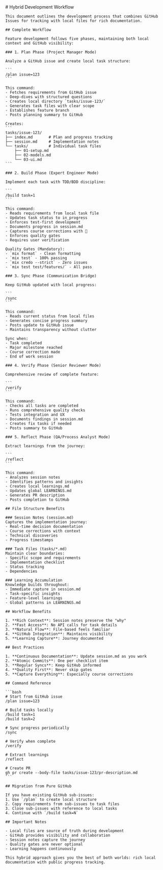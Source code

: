 <prompt>
  <instructions>
    # Hybrid Development Workflow
    
    This document outlines the development process that combines GitHub Issues for tracking with local files for rich documentation.
    
    ## Complete Workflow
    
    Feature development follows five phases, maintaining both local context and GitHub visibility:
    
    ### 1. Plan Phase (Project Manager Mode)
    
    Analyze a GitHub issue and create local task structure:
    
    ```
    /plan issue=123
    ```
    
    This command:
    - Fetches requirements from GitHub issue
    - Deep-dives with structured questions
    - Creates local directory `tasks/issue-123/`
    - Generates task files with clear scope
    - Establishes feature branch
    - Posts planning summary to GitHub
    
    Creates:
    ```
    tasks/issue-123/
    ├── index.md       # Plan and progress tracking
    ├── session.md     # Implementation notes
    └── tasks/         # Individual task files
        ├── 01-setup.md
        ├── 02-models.md
        └── 03-ui.md
    ```
    
    ### 2. Build Phase (Expert Engineer Mode)
    
    Implement each task with TDD/BDD discipline:
    
    ```
    /build task=1
    ```
    
    This command:
    - Reads requirements from local task file
    - Updates task status to in_progress
    - Enforces test-first development
    - Documents progress in session.md
    - Captures course corrections with 🔄
    - Enforces quality gates
    - Requires user verification
    
    Quality Gates (Mandatory):
    - `mix format` - Clean formatting
    - `mix test` - 100% passing
    - `mix credo --strict` - Zero issues
    - `mix test test/features/` - All pass
    
    ### 3. Sync Phase (Communication Bridge)
    
    Keep GitHub updated with local progress:
    
    ```
    /sync
    ```
    
    This command:
    - Reads current status from local files
    - Generates concise progress summary
    - Posts update to GitHub issue
    - Maintains transparency without clutter
    
    Sync when:
    - Task completed
    - Major milestone reached
    - Course correction made
    - End of work session
    
    ### 4. Verify Phase (Senior Reviewer Mode)
    
    Comprehensive review of complete feature:
    
    ```
    /verify
    ```
    
    This command:
    - Checks all tasks are completed
    - Runs comprehensive quality checks
    - Tests integration and UX
    - Documents findings in session.md
    - Creates fix tasks if needed
    - Posts summary to GitHub
    
    ### 5. Reflect Phase (QA/Process Analyst Mode)
    
    Extract learnings from the journey:
    
    ```
    /reflect
    ```
    
    This command:
    - Analyzes session notes
    - Identifies patterns and insights
    - Creates local learnings.md
    - Updates global LEARNINGS.md
    - Generates PR description
    - Posts completion to GitHub
    
    ## File Structure Benefits
    
    ### Session Notes (session.md)
    Captures the implementation journey:
    - Real-time decision documentation
    - Course corrections with context
    - Technical discoveries
    - Progress timestamps
    
    ### Task Files (tasks/*.md)
    Maintain clear boundaries:
    - Specific scope and requirements
    - Implementation checklist
    - Status tracking
    - Dependencies
    
    ### Learning Accumulation
    Knowledge builds throughout:
    - Immediate capture in session.md
    - Task-specific insights
    - Feature-level learnings
    - Global patterns in LEARNINGS.md
    
    ## Workflow Benefits
    
    1. **Rich Context**: Session notes preserve the "why"
    2. **Fast Access**: No API calls for task details
    3. **Natural Flow**: File-based feels familiar
    4. **GitHub Integration**: Maintains visibility
    5. **Learning Capture**: Journey documented
    
    ## Best Practices
    
    1. **Continuous Documentation**: Update session.md as you work
    2. **Atomic Commits**: One per checklist item
    3. **Regular Syncs**: Keep GitHub informed
    4. **Quality First**: Never skip gates
    5. **Capture Everything**: Especially course corrections
    
    ## Command Reference
    
    ```bash
    # Start from GitHub issue
    /plan issue=123
    
    # Build tasks locally
    /build task=1
    /build task=2
    
    # Sync progress periodically
    /sync
    
    # Verify when complete
    /verify
    
    # Extract learnings
    /reflect
    
    # Create PR
    gh pr create --body-file tasks/issue-123/pr-description.md
    ```
    
    ## Migration from Pure GitHub
    
    If you have existing GitHub sub-issues:
    1. Use `/plan` to create local structure
    2. Copy requirements from sub-issues to task files
    3. Close sub-issues with reference to local tasks
    4. Continue with `/build task=N`
    
    ## Important Notes
    
    - Local files are source of truth during development
    - GitHub provides visibility and collaboration
    - Session notes capture the journey
    - Quality gates are never optional
    - Learning happens continuously
    
    This hybrid approach gives you the best of both worlds: rich local documentation with public progress tracking.
  </instructions>
</prompt>